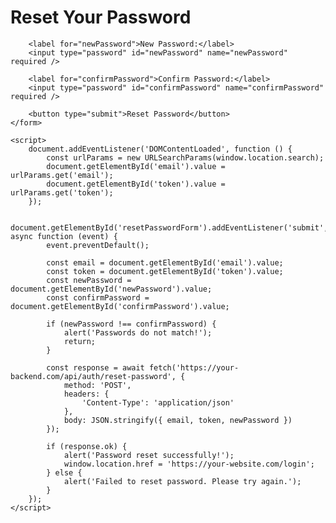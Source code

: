 <!DOCTYPE html>
<html lang="en">
<head>
    <meta charset="UTF-8">
    <meta name="viewport" content="width=device-width, initial-scale=1.0">
    <title>Reset Password</title>
</head>
<body>
    <h1>Reset Your Password</h1>
    <form id="resetPasswordForm">
        <input type="hidden" id="email" name="email" />
        <input type="hidden" id="token" name="token" />
        
        <label for="newPassword">New Password:</label>
        <input type="password" id="newPassword" name="newPassword" required />

        <label for="confirmPassword">Confirm Password:</label>
        <input type="password" id="confirmPassword" name="confirmPassword" required />

        <button type="submit">Reset Password</button>
    </form>

    <script>
        document.addEventListener('DOMContentLoaded', function () {
            const urlParams = new URLSearchParams(window.location.search);
            document.getElementById('email').value = urlParams.get('email');
            document.getElementById('token').value = urlParams.get('token');
        });

        document.getElementById('resetPasswordForm').addEventListener('submit', async function (event) {
            event.preventDefault();
            
            const email = document.getElementById('email').value;
            const token = document.getElementById('token').value;
            const newPassword = document.getElementById('newPassword').value;
            const confirmPassword = document.getElementById('confirmPassword').value;

            if (newPassword !== confirmPassword) {
                alert('Passwords do not match!');
                return;
            }

            const response = await fetch('https://your-backend.com/api/auth/reset-password', {
                method: 'POST',
                headers: {
                    'Content-Type': 'application/json'
                },
                body: JSON.stringify({ email, token, newPassword })
            });

            if (response.ok) {
                alert('Password reset successfully!');
                window.location.href = 'https://your-website.com/login';
            } else {
                alert('Failed to reset password. Please try again.');
            }
        });
    </script>
</body>
</html>
